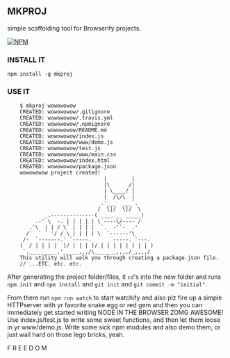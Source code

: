 MKPROJ
--------------------

simple scaffolding tool for Browserify projects.

[![NPM](https://nodei.co/npm/mkproj.png)](https://nodei.co/npm/mkproj/)

### INSTALL IT

`npm install -g mkproj`

### USE IT

```
    $ mkproj wowowowow
    CREATED: wowowowow/.gitignore
    CREATED: wowowowow/.travis.yml
    CREATED: wowowowow/.npmignore
    CREATED: wowowowow/README.md
    CREATED: wowowowow/index.js
    CREATED: wowowowow/www/demo.js
    CREATED: wowowowow/test.js
    CREATED: wowowowow/www/main.css
    CREATED: wowowowow/index.html
    CREATED: wowowowow/package.json
    wowowowow project created!
                               |        |
                               |\      /|
                               | \____/ |
                               |  /\/\  |
                              .'___  ___`.
                             /  \|/  \|/  \
            _.--------------( ____ __ _____)
         .-' \  -. | | | | | \ ----\/---- /
       .'\  | | / \` | | | |  `.  -'`-  .'
      /`  ` ` '/ / \ | | | | \  `------'\
     /-  `-------.' `-----.       -----. `---.
    (  / | | | |  )/ | | | )/ | | | | | ) | | )
     `._________.'_____,,,/\_______,,,,/_,,,,/
    This utility will walk you through creating a package.json file.
    // ...ETC. etc. etc.
```

After generating the project folder/files, it `cd`'s into the new folder and runs `npm init` and `npm install` and `git init` and `git commit -m "initial"`.

From there run `npm run watch` to start watchify and also plz fire up a simple HTTPserver with yr favorite snake egg or red gem and then you can immediately get started writing NODE IN THE BROWSER ZOMG AWESOME! Use index.js/test.js to write some sweet functions, and then let them loose in yr www/demo.js. Write some sick npm modules and also demo them, or just wail hard on those lego bricks, yeah.

F R E E D O M



